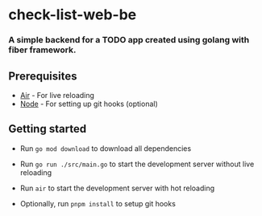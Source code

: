 # check-list-web-be

### A simple backend for a TODO app created using golang with fiber framework.

## Prerequisites

 - [Air](https://github.com/cosmtrek/air) - For live reloading
 - [Node](https://nodejs.org/en/) - For setting up git hooks (optional)

## Getting started

- Run `go mod download` to download all dependencies
- Run `go run ./src/main.go` to start the development server without live reloading
- Run `air` to start the development server with hot reloading

- Optionally, run `pnpm install` to setup git hooks 


   
